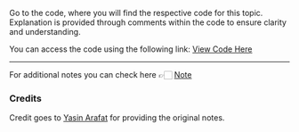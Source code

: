 Go to the code, where you will find the respective code for this topic. Explanation is provided through comments within the code to ensure clarity and understanding.

You can access the code using the following link:
[View Code Here](https://github.com/AbuTaher003/Machine-Learning-ML-/blob/main/Code/39_KNN_imputer.ipynb)

---
For additional notes you can check here 👉🏻 [Note](https://drive.google.com/file/d/1p57iy6O_UtnADpSrkPqDvco2x1EfF_fM/view)

### Credits

Credit goes to [Yasin Arafat](https://github.com/yasin-arafat-05) for providing the original notes.

